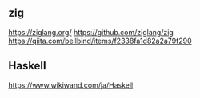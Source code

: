 ## zig

https://ziglang.org/
https://github.com/ziglang/zig
https://qiita.com/bellbind/items/f2338fa1d82a2a79f290

## Haskell

https://www.wikiwand.com/ja/Haskell
